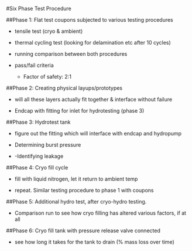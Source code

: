 #Six Phase Test Procedure

##Phase 1:  Flat test coupons subjected to various testing procedures

* tensile test (cryo & ambient)

* thermal cycling test (looking for delamination etc after 10 cycles)

* running comparison between both procedures

* pass/fail criteria 

	* Factor of safety:  2:1

##Phase 2:  Creating physical layups/prototypes

* will all these layers actually fit together & interface without failure

* Endcap with fitting for inlet for hydrotesting (phase 3)

##Phase 3:  Hydrotest tank

* figure out the fitting which will interface with endcap and hydropump

* Determining burst pressure

* -Identifying leakage

		 

##Phase 4:  Cryo fill cycle

* fill with liquid nitrogen, let it return to ambient temp

* repeat.  Similar testing procedure to phase 1 with coupons

##Phase 5:  Additional hydro test, after cryo-hydro testing.

* Comparison run to see how cryo filling has altered various factors, if at all

##Phase 6: Cryo fill tank with pressure release valve connected

* see how long it takes for the tank to drain (% mass loss over time)

